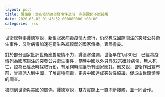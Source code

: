 ```yaml
---
layout: post
title: 譚德塞：宣布疫情為突發事件及時　與美國仍不斷接觸　
date: 2020-05-02 01:45:52.000000000 +08:00
categories: rss
---
```


世衛總幹事譚德塞說，新型冠狀病毒疫情大流行，仍然構成國際關注的突發公共衛生事件，又對病毒加速在衛生系統較弱的國家傳播，表示擔憂。

對於部分國家批評世衛應對疫情不力，譚德塞強調，世衛早在1月30日，已經將疫情列為國際關注的突發公共衛生事件，當時中國以外只有82宗確診病例，無人死亡，認為已經及時採取行動，有足夠時間讓所有國家應對。他又說，世衛作出宣布前，曾經派人到中國，了解這種病毒，更與中國達成突破性協議，促成由世衛領導的調查。

被問到世衛與美國的關係，譚德塞說，雙方實際上一直不斷接觸，並一同合作。

